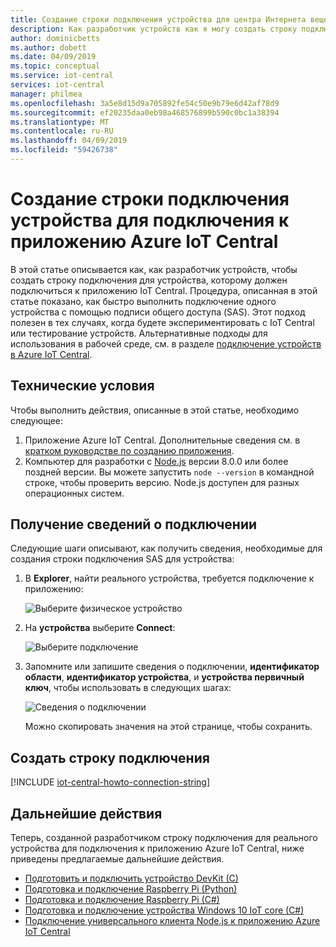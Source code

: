 ```yaml
---
title: Создание строки подключения устройства для центра Интернета вещей Azure | Документация Майкрософт
description: Как разработчик устройств как я могу создать строку подключения для устройства, которому должен подключиться к приложению IoT Central?
author: dominicbetts
ms.author: dobett
ms.date: 04/09/2019
ms.topic: conceptual
ms.service: iot-central
services: iot-central
manager: philmea
ms.openlocfilehash: 3a5e8d15d9a705892fe54c50e9b79e6d42af78d9
ms.sourcegitcommit: ef20235daa0eb98a468576899b590c0bc1a38394
ms.translationtype: MT
ms.contentlocale: ru-RU
ms.lasthandoff: 04/09/2019
ms.locfileid: "59426738"
---
```

# <a name="generate-a-device-connection-string-to-connect-to-an-azure-iot-central-application"></a>Создание строки подключения устройства для подключения к приложению Azure IoT Central

В этой статье описывается как, как разработчик устройств, чтобы создать строку подключения для устройства, которому должен подключиться к приложению IoT Central. Процедура, описанная в этой статье показано, как быстро выполнить подключение одного устройства с помощью подписи общего доступа (SAS). Этот подход полезен в тех случаях, когда будете экспериментировать с IoT Central или тестирование устройств. Альтернативные подходы для использования в рабочей среде, см. в разделе [подключение устройств в Azure IoT Central](concepts-connectivity.md).

## <a name="prerequisites"></a>Технические условия

Чтобы выполнить действия, описанные в этой статье, необходимо следующее:

1. Приложение Azure IoT Central. Дополнительные сведения см. в [кратком руководстве по созданию приложения](quick-deploy-iot-central.md).
1. Компьютер для разработки с [Node.js](https://nodejs.org/) версии 8.0.0 или более поздней версии. Вы можете запустить `node --version` в командной строке, чтобы проверить версию. Node.js доступен для разных операционных систем.

## <a name="get-connection-information"></a>Получение сведений о подключении

Следующие шаги описывают, как получить сведения, необходимые для создания строки подключения SAS для устройства:

1. В **Explorer**, найти реального устройства, требуется подключение к приложению:

    ![Выберите физическое устройство](media/howto-generate-connection-string/real-devices.png)

1. На **устройства** выберите **Connect**:

    ![Выберите подключение](media/howto-generate-connection-string/connect.png)

1. Запомните или запишите сведения о подключении, **идентификатор области**, **идентификатор устройства**, и **устройства первичный ключ**, чтобы использовать в следующих шагах:

    ![Сведения о подключении](media/howto-generate-connection-string/device-connect.png)

    Можно скопировать значения на этой странице, чтобы сохранить.

## <a name="generate-the-connection-string"></a>Создать строку подключения

[!INCLUDE [iot-central-howto-connection-string](../../includes/iot-central-howto-connection-string.md)]

## <a name="next-steps"></a>Дальнейшие действия

Теперь, созданной разработчиком строку подключения для реального устройства для подключения к приложению Azure IoT Central, ниже приведены предлагаемые дальнейшие действия.

* [Подготовить и подключить устройство DevKit (C)](howto-connect-devkit.md)
* [Подготовка и подключение Raspberry Pi (Python)](howto-connect-raspberry-pi-python.md)
* [Подготовка и подключение Raspberry Pi (C#)](howto-connect-raspberry-pi-csharp.md)
* [Подготовка и подключение устройства Windows 10 IoT core (C#)](howto-connect-windowsiotcore.md)
* [Подключение универсального клиента Node.js к приложению Azure IoT Central](howto-connect-nodejs.md)
